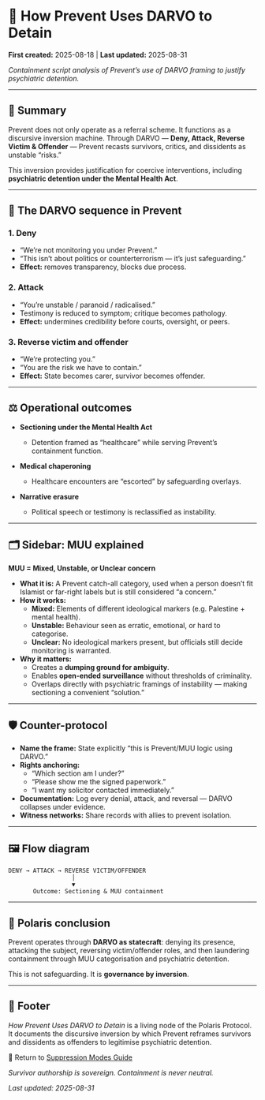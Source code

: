 # 🧨 How Prevent Uses DARVO to Detain  

**First created:** 2025-08-18 | **Last updated:** 2025-08-31
 
*Containment script analysis of Prevent’s use of DARVO framing to justify psychiatric detention.*  

---

## 📌 Summary  

Prevent does not only operate as a referral scheme. It functions as a discursive inversion machine. Through DARVO — **Deny, Attack, Reverse Victim & Offender** — Prevent recasts survivors, critics, and dissidents as unstable “risks.”  

This inversion provides justification for coercive interventions, including **psychiatric detention under the Mental Health Act**.  

---

## 🧩 The DARVO sequence in Prevent  

### 1. Deny  
- “We’re not monitoring you under Prevent.”  
- “This isn’t about politics or counterterrorism — it’s just safeguarding.”  
- **Effect:** removes transparency, blocks due process.  

### 2. Attack  
- “You’re unstable / paranoid / radicalised.”  
- Testimony is reduced to symptom; critique becomes pathology.  
- **Effect:** undermines credibility before courts, oversight, or peers.  

### 3. Reverse victim and offender  
- “We’re protecting you.”  
- “You are the risk we have to contain.”  
- **Effect:** State becomes carer, survivor becomes offender.  

---

## ⚖️ Operational outcomes  

- **Sectioning under the Mental Health Act**  
  - Detention framed as “healthcare” while serving Prevent’s containment function.  

- **Medical chaperoning**  
  - Healthcare encounters are “escorted” by safeguarding overlays.  

- **Narrative erasure**  
  - Political speech or testimony is reclassified as instability.  

---

## 🗂️ Sidebar: MUU explained  

**MUU = Mixed, Unstable, or Unclear concern**  

- **What it is:** A Prevent catch-all category, used when a person doesn’t fit Islamist or far-right labels but is still considered “a concern.”  
- **How it works:**  
  - **Mixed:** Elements of different ideological markers (e.g. Palestine + mental health).  
  - **Unstable:** Behaviour seen as erratic, emotional, or hard to categorise.  
  - **Unclear:** No ideological markers present, but officials still decide monitoring is warranted.  
- **Why it matters:**  
  - Creates a **dumping ground for ambiguity**.  
  - Enables **open-ended surveillance** without thresholds of criminality.  
  - Overlaps directly with psychiatric framings of instability — making sectioning a convenient “solution.”  

---

## 🛡️ Counter-protocol  

- **Name the frame:** State explicitly “this is Prevent/MUU logic using DARVO.”  
- **Rights anchoring:**  
  - “Which section am I under?”  
  - “Please show me the signed paperwork.”  
  - “I want my solicitor contacted immediately.”  
- **Documentation:** Log every denial, attack, and reversal — DARVO collapses under evidence.  
- **Witness networks:** Share records with allies to prevent isolation.  

---

## 🖼️ Flow diagram  

```text
DENY → ATTACK → REVERSE VICTIM/OFFENDER 
                  │
                  ▼
       Outcome: Sectioning & MUU containment
```  

---

## 🧭 Polaris conclusion  

Prevent operates through **DARVO as statecraft**: denying its presence, attacking the subject, reversing victim/offender roles, and then laundering containment through MUU categorisation and psychiatric detention.  

This is not safeguarding. It is **governance by inversion**.  

---

## 🏮 Footer  

*How Prevent Uses DARVO to Detain* is a living node of the Polaris Protocol.  
It documents the discursive inversion by which Prevent reframes survivors and dissidents as offenders to legitimise psychiatric detention.  

🏮 Return to [Suppression Modes Guide](./README.md)

*Survivor authorship is sovereign. Containment is never neutral.*  

_Last updated: 2025-08-31_
